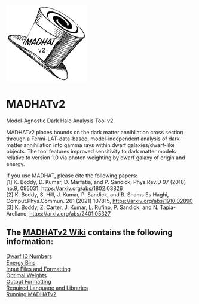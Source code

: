 ![MADHATv2 logo](https://github.com/MADHATdm/MADHATv2/blob/main/Logos/MADHATv2logo_smallest.png)
# MADHATv2
Model-Agnostic Dark Halo Analysis Tool v2

MADHATv2 places bounds on the dark matter annihilation cross section through a Fermi-LAT-data-based, model-independent analysis of dark matter annihilation into gamma rays within dwarf galaxies/dwarf-like objects. The tool features improved sensitivity to dark matter models relative to version 1.0 via photon weighting by dwarf galaxy of origin and energy.

If you use MADHAT, please cite the following papers:  
\[1\] K. Boddy, D. Kumar, D. Marfatia, and P. Sandick, Phys.Rev.D 97 (2018) no.9, 095031, https://arxiv.org/abs/1802.03826  
\[2\] K. Boddy, S. Hill, J. Kumar, P. Sandick, and B. Shams Es Haghi, Comput.Phys.Commun. 261 (2021) 107815, https://arxiv.org/abs/1910.02890  
\[3\] K. Boddy, Z. Carter, J. Kumar, L. Rufino, P. Sandick, and N. Tapia-Arellano, https://arxiv.org/abs/2401.05327

## The [MADHATv2 Wiki](https://github.com/MADHATdm/MADHATv2/wiki) contains the following information:  
[Dwarf ID Numbers](https://github.com/MADHATdm/MADHATv2/wiki/Dwarf-ID-Numbers)  
[Energy Bins](https://github.com/MADHATdm/MADHATv2/wiki/Energy-Bins)  
[Input Files and Formatting](https://github.com/MADHATdm/MADHATv2/wiki/Input-Files-and-Formatting)  
[Optimal Weights](https://github.com/MADHATdm/MADHATv2/wiki/Optimal-Weights)  
[Output Formatting](https://github.com/MADHATdm/MADHATv2/wiki/Output-Formatting)  
[Required Language and Libraries](https://github.com/MADHATdm/MADHATv2/wiki/Required-Language-and-Libraries)  
[Running MADHATv2](https://github.com/MADHATdm/MADHATv2/wiki/Running-MADHATv2)
